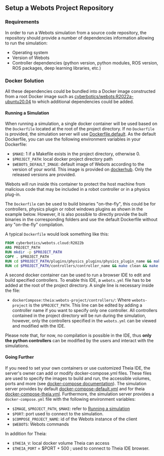 ## Setup a Webots Project Repository

### Requirements

In order to run a Webots simulation from a source code repository, the repository should provide a number of dependencies information allowing to run the simulation:

- Operating system
- Version of Webots
- Controller dependencies (python version, python modules, ROS version, ROS packages, deep learning libraries, etc.)

### Docker Solution

All these dependencies could be bundled into a Docker image constructed from a root Docker image such as [cyberbotics/webots:R2022a-ubuntu20.04](https://hub.docker.com/layers/cyberbotics/webots/R2022a-ubuntu20.04/images/sha256-6ef88bc8cc95091efe928c664ff84ed46660d07f60fbbb2474f9b8dfb541ce47?context=explore) to which additional dependencies could be added.

#### Running a Simulation

When running a simulation, a single docker container will be used based on the `Dockerfile` located at the root of the project directory.
If no `Dockerfile` is provided, the simulation server will use [Dockerfile.default](https://github.com/cyberbotics/webots/blob/develop/resources/web/server/config/simulation/docker/Dockerfile.default).
As the default Dockerfile, you can use the following environment variables in your Dockerfile:
- `$MAKE`: 1 if a Makefile exists in the project directory, otherwise 0.
- `$PROJECT_PATH`: local docker project directory path
- `$WEBOTS_DEFAULT_IMAGE`: default image of Webots according to the version of your world. This image is provided on [dockerhub](https://hub.docker.com/r/cyberbotics/webots). Only the released versions are provided.

Webots will run inside this container to protect the host machine from malicious code that may be included in a robot controller or in a physics plug-in.

The `Dockerfile` can be used to build binaries "on-the-fly", this could be for controllers, physics plugin or robot windows plugins as shown in the example below.
However, it is also possible to directly provide the built binaries in the corresponding folders and use the default Dockerfile without any "on-the-fly" compilation.

A typical `Dockerfile` would look something like this:
```Dockerfile
FROM cyberbotics/webots.cloud:R2022b
ARG PROJECT_PATH
RUN mkdir -p $PROJECT_PATH
COPY . $PROJECT_PATH
RUN cd $PROJECT_PATH/plugins/physics_plugins/physics_plugin_name && make clean && make
RUN cd $PROJECT_PATH/controllers/controller_name && make clean && make
```

A second docker container can be used to run a browser IDE to edit and build specified controllers.
To enable this IDE, a `webots.yml` file has to be added at the root of the project directory.
A single line is necessary inside the file:
* `dockerCompose:theia:webots-project/controllers/`: Where `webots-project` is the `$PROJECT_PATH`. This line can be edited by adding a controller name if you want to specify only one controller.
All controllers contained in the project directory will be run during the simulation, however, only the controllers specified in the `webots.yml` can be viewed and modified with the IDE.

Please note that, for now, no compilation is possible in the IDE, thus **only the python controllers** can be modified by the users and interact with the simulations.


#### Going Further

If you need to set your own containers or use customized Theia IDE, the server's owner can add or modify docker-compose.yml files.
These files are used to specify the images to build and run, the accessible volumes, ports and more (see [docker-compose documentation](https://docs.docker.com/compose/)).
The simulation server provides by default [docker-compose-default.yml](https://github.com/cyberbotics/webots/blob/develop/resources/web/server/config/simulation/docker/docker-compose-default.yml) and for theia [docker-compose-theia.yml](https://github.com/cyberbotics/webots/blob/develop/resources/web/server/config/simulation/docker/docker-compose-theia.yml).
Furthermore, the simulation server provides a `docker-compose.yml` file with the following environment variables:

- `$IMAGE`, `$PROJECT_PATH`, `$MAKE`: refer to [Running a simulation](setup-a-webots-project-repository.md#running-a-simulation)
- `$PORT`: port used to connect to the simulation.
- `$COMPOSE_PROJECT_NAME`: id of the Webots instance of the client
- `$WEBOTS`: Webots commands

In addition for Theia:

- `$THEIA_V`: local docker volume Theia can access
- `$THEIA_PORT` = $PORT + 500 ; used to connect to Theia IDE browser.
